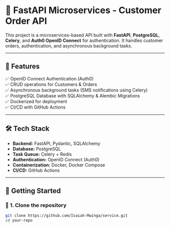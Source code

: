 # 🚀 FastAPI Microservices - Customer Order API

This project is a microservices-based API built with **FastAPI**, **PostgreSQL**, **Celery**, and **Auth0 OpenID Connect** for authentication. It handles customer orders, authentication, and asynchronous background tasks.

---

## 📌 Features
✅ OpenID Connect Authentication (Auth0)  
✅ CRUD operations for Customers & Orders  
✅ Asynchronous background tasks (SMS notifications using Celery)  
✅ PostgreSQL Database with SQLAlchemy & Alembic Migrations  
✅ Dockerized for deployment  
✅ CI/CD with GitHub Actions  

---

## 🛠️ **Tech Stack**
- **Backend:** FastAPI, Pydantic, SQLAlchemy  
- **Database:** PostgreSQL  
- **Task Queue:** Celery + Redis  
- **Authentication:** OpenID Connect (Auth0)  
- **Containerization:** Docker, Docker Compose  
- **CI/CD:** GitHub Actions  

---

## 🚀 **Getting Started**

### 🔹 **1. Clone the repository**
```sh
git clone https://github.com/Isaiah-Mwinga/service.git
cd your-repo

